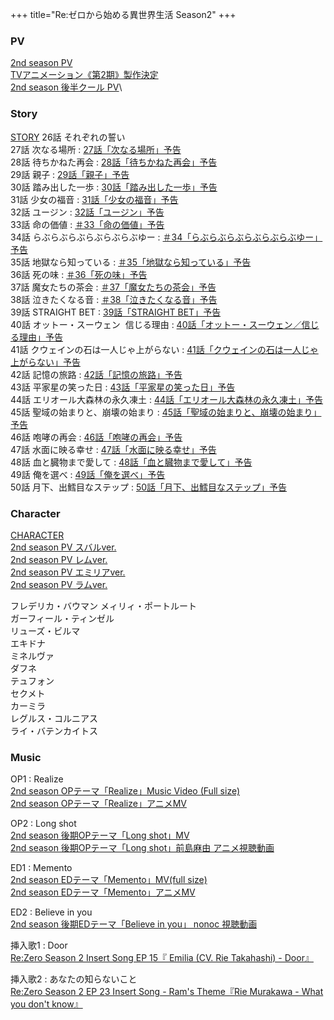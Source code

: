 +++
title="Re:ゼロから始める異世界生活 Season2"
+++


### PV
[2nd season PV](https://www.youtube.com/watch?v=PzOr_5bSdQU)\
[TVアニメーション《第2期》製作決定](https://youtube.com/watch?v=qCXlrNYghHs)\
[2nd season 後半クール PV](https://www.youtube.com/watch?v=cG68UqKqYq0)\

### Story
[STORY](http://re-zero-anime.jp/tv/story/)
26話 それぞれの誓い\
27話 次なる場所 : [27話「次なる場所」予告](https://www.youtube.com/watch?v=x4MtlgSnuXc&list=PL3ongWuaWwZP7V0gFEPQsDvecE8UwJ77s&index=24)\
28話 待ちかねた再会 : [28話「待ちかねた再会」予告](https://www.youtube.com/watch?v=SpknF0u9uEU)\
29話 親子 : [29話「親子」予告](https://www.youtube.com/watch?v=5o8qDgLefeA)\
30話 踏み出した一歩 : [30話「踏み出した一歩」予告](https://www.youtube.com/watch?v=wbqxGw5oCAc)\
31話 少女の福音 : [31話「少女の福音」予告](https://www.youtube.com/watch?v=b6LR9anohtc)\
32話 ユージン : [32話「ユージン」予告](https://www.youtube.com/watch?v=vW0VDJuptdA)\
33話 命の価値 : [＃33「命の価値」予告](https://www.youtube.com/watch?v=lFTj0fpetZ4)\
34話 らぶらぶらぶらぶらぶらぶゆー : [＃34「らぶらぶらぶらぶらぶらぶゆー」予告](https://www.youtube.com/watch?v=wBYb-IER3ps)\
35話 地獄なら知っている : [＃35「地獄なら知っている」予告](https://www.youtube.com/watch?v=dGb83Pr0Sj8)\
36話 死の味 : [＃36「死の味」予告](https://www.youtube.com/watch?v=4wRLIpw5pmY)\
37話 魔女たちの茶会 : [＃37「魔女たちの茶会」予告](https://www.youtube.com/watch?v=YIyTG1B9Emc)\
38話 泣きたくなる音 : [＃38「泣きたくなる音」予告](https://www.youtube.com/watch?v=GIvzRhX1Ruc)\
39話 STRAIGHT BET : [39話「STRAIGHT BET」予告](https://www.youtube.com/watch?v=DqukP3hf474)\
40話 オットー・スーウェン  信じる理由 : [40話「オットー・スーウェン／信じる理由」予告](https://www.youtube.com/watch?v=gdoOsclNfCc)\
41話 クウェインの石は一人じゃ上がらない : [41話「クウェインの石は一人じゃ上がらない」予告](https://www.youtube.com/watch?v=9G39vL5oQLc)\
42話 記憶の旅路 : [42話「記憶の旅路」予告](https://www.youtube.com/watch?v=1I5KIbUPchA)\
43話 平家星の笑った日 : [43話「平家星の笑った日」予告](https://www.youtube.com/watch?v=Xrz2NlHVeX8)\
44話 エリオール大森林の永久凍土 : [44話「エリオール大森林の永久凍土」予告](https://www.youtube.com/watch?v=bYRru_8-dBY)\
45話 聖域の始まりと、崩壊の始まり : [45話「聖域の始まりと、崩壊の始まり」予告](https://www.youtube.com/watch?v=RFY0PcBKy3g)\
46話 咆哮の再会 : [46話「咆哮の再会」予告](https://www.youtube.com/watch?v=AzCE88Bolxw)\
47話 水面に映る幸せ : [47話「水面に映る幸せ」予告](https://www.youtube.com/watch?v=iQHBtGbdS1o)\
48話 血と臓物まで愛して : [48話「血と臓物まで愛して」予告](https://www.youtube.com/watch?v=X5KvXiGSi0g)\
49話 俺を選べ : [49話「俺を選べ」予告](https://www.youtube.com/watch?v=tbyVuIT3AZM)\
50話 月下、出鱈目なステップ : [50話「月下、出鱈目なステップ」予告](https://www.youtube.com/watch?v=JJKmu-HxxN0)

### Character
[CHARACTER](http://re-zero-anime.jp/tv/character/)\
[2nd season PV スバルver.](https://www.youtube.com/watch?v=CmkvY7dF2ks)\
[2nd season PV レムver. ](https://www.youtube.com/watch?v=Zzv42rrtUbM)\
[2nd season PV エミリアver. ](https://www.youtube.com/watch?v=nQOCYIq54hM)\
[2nd season PV ラムver. ](https://www.youtube.com/watch?v=94_4zvvXuUM)

フレデリカ・バウマン
メィリィ・ポートルート\
ガーフィール・ティンゼル\
リューズ・ビルマ\
エキドナ\
ミネルヴァ\
ダフネ\
テュフォン\
セクメト\
カーミラ\
レグルス・コルニアス\
ライ・バテンカイトス
  

### Music
OP1 : Realize\
[2nd season OPテーマ「Realize」Music Video (Full size)](https://www.youtube.com/watch?v=uaRnwnmqrws)\
[2nd season OPテーマ「Realize」アニメMV](https://www.youtube.com/watch?v=V7ZEEymq0DQ)

OP2 : Long shot\
[2nd season 後期OPテーマ「Long shot」MV](https://www.youtube.com/watch?v=p8X5hG51jbA)\
[2nd season 後期OPテーマ「Long shot」前島麻由 アニメ視聴動画](https://www.youtube.com/watch?v=uQfd61IZjMM)

ED1 : Memento\
[2nd season EDテーマ「Memento」MV(full size) ](https://www.youtube.com/watch?v=jfvB3DPJ4FU)\
[2nd season EDテーマ「Memento」アニメMV](https://www.youtube.com/watch?v=PN0Nu9oDAJw)

ED2 : Believe in you\
[2nd season 後期EDテーマ「Believe in you」 nonoc 視聴動画](https://www.youtube.com/watch?v=z63zCfGJ-Mc)

挿入歌1 : Door\
[Re:Zero Season 2 Insert Song EP 15『 Emilia (CV. Rie Takahashi) - Door』](https://www.youtube.com/watch?v=5c_jTxvutlw)

挿入歌2 : あなたの知らないこと\
[Re:Zero Season 2 EP 23 Insert Song - Ram's Theme『Rie Murakawa - What you don't know』](https://www.youtube.com/watch?v=pPLqffi0v4s)


